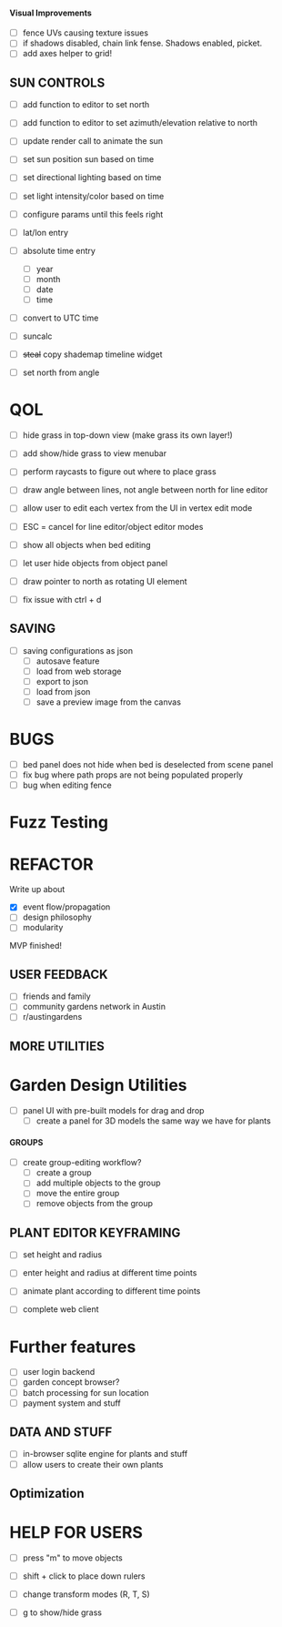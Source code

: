 #### Visual Improvements

- [ ] fence UVs causing texture issues
- [ ] if shadows disabled, chain link fense. Shadows enabled, picket.
- [ ] add axes helper to grid!

## SUN CONTROLS
- [ ] add function to editor to set north
- [ ] add function to editor to set azimuth/elevation relative to north
- [ ] update render call to animate the sun

- [ ] set sun position sun based on time
- [ ] set directional lighting based on time
- [ ] set light intensity/color based on time

- [ ] configure params until this feels right

- [ ] lat/lon entry
- [ ] absolute time entry
    - [ ] year
    - [ ] month
    - [ ] date
    - [ ] time
- [ ] convert to UTC time

- [ ] suncalc

- [ ] ~~steal~~ copy shademap timeline widget
- [ ] set north from angle

# QOL
- [ ] hide grass in top-down view (make grass its own layer!)
- [ ] add show/hide grass to view menubar 
- [ ] perform raycasts to figure out where to place grass

- [ ] draw angle between lines, not angle between north for line editor
- [ ] allow user to edit each vertex from the UI in vertex edit mode
- [ ] ESC = cancel for line editor/object editor modes
- [ ] show all objects when bed editing

- [ ] let user hide objects from object panel

- [ ] draw pointer to north as rotating UI element
- [ ] fix issue with ctrl + d

## SAVING
- [ ] saving configurations as json
    - [ ] autosave feature
    - [ ] load from web storage
    - [ ] export to json
    - [ ] load from json
    - [ ] save a preview image from the canvas

# BUGS
- [ ] bed panel does not hide when bed is deselected from scene panel
- [ ] fix bug where path props are not being populated properly
- [ ] bug when editing fence

# Fuzz Testing

# REFACTOR

Write up about 
- [x] event flow/propagation
- [ ] design philosophy
- [ ] modularity

MVP finished!

## USER FEEDBACK
- [ ] friends and family
- [ ] community gardens network in Austin
- [ ] r/austingardens

## MORE UTILITIES

# Garden Design Utilities
- [ ] panel UI with pre-built models for drag and drop
    - [ ] create a panel for 3D models the same way we have for plants

#### GROUPS
- [ ] create group-editing workflow?
    - [ ] create a group
    - [ ] add multiple objects to the group
    - [ ] move the entire group
    - [ ] remove objects from the group

## PLANT EDITOR KEYFRAMING
- [ ] set height and radius
- [ ] enter height and radius at different time points
- [ ] animate plant according to different time points

- [ ] complete web client

# Further features
- [ ] user login backend
- [ ] garden concept browser?
- [ ] batch processing for sun location
- [ ] payment system and stuff

## DATA AND STUFF
- [ ] in-browser sqlite engine for plants and stuff
- [ ] allow users to create their own plants

## Optimization

# HELP FOR USERS
- [ ] press "m" to move objects
- [ ] shift + click to place down rulers
- [ ] change transform modes (R, T, S)
- [ ] g to show/hide grass

